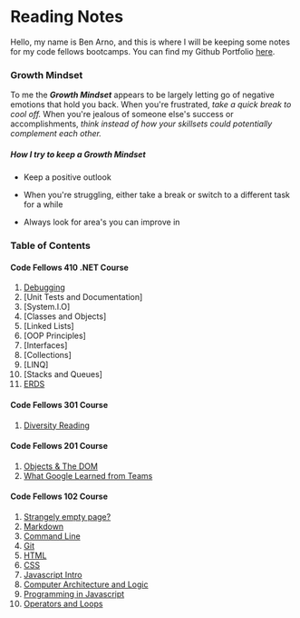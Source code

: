 # Reading Notes

Hello, my name is Ben Arno, and this is where I will be keeping some notes for my code fellows bootcamps. You can find my Github Portfolio [here](https://github.com/Barnord).

### Growth Mindset

To me the ***Growth Mindset*** appears to be largely letting go of negative emotions that hold you back. When you're frustrated, *take a quick break to cool off.* When you're jealous of someone else's success or accomplishments, *think instead of how your skillsets could potentially complement each other.*

##### How I try to keep a ***Growth Mindset***

* Keep a positive outlook
- When you're struggling, either take a break or switch to a different task for a while
* Always look for area's you can improve in


### Table of Contents

#### Code Fellows 410 .NET Course
1. [Debugging](debugging.md)
2. [Unit Tests and Documentation]
3. [System.I.O]
4. [Classes and Objects]
5. [Linked Lists]
6. [OOP Principles]
7. [Interfaces]
8. [Collections]
9. [LINQ]
10. [Stacks and Queues]
11. [ERDS](erds.md)

#### Code Fellows 301 Course
1. [Diversity Reading](diversity.md)

#### Code Fellows 201 Course
1. [Objects & The DOM](objects.md)
2. [What Google Learned from Teams](teams.md)


#### Code Fellows 102 Course
1. [Strangely empty page?](markdown.md)
2. [Markdown](learn-markdown.md)
3. [Command Line](commandlinecheatsheet.md)
4. [Git](gitnotes.md)
5. [HTML](html.md)
6. [CSS](css.md)
7. [Javascript Intro](js-intro.md)
8. [Computer Architecture and Logic](gates.md)
9. [Programming in Javascript](program-js.md)
10. [Operators and Loops](fun-part.md)